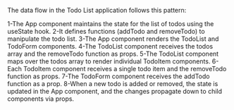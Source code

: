 The data flow in the Todo List application follows this pattern:

1-The App component maintains the state for the list of todos using the useState hook.
2-It defines functions (addTodo and removeTodo) to manipulate the todo list.
3-The App component renders the TodoList and TodoForm components.
4-The TodoList component receives the todos array and the removeTodo function as props.
5-The TodoList component maps over the todos array to render individual TodoItem components.
6-Each TodoItem component receives a single todo item and the removeTodo function as props.
7-The TodoForm component receives the addTodo function as a prop.
8-When a new todo is added or removed, the state is updated in the App component, and the changes propagate down to child components via props.

